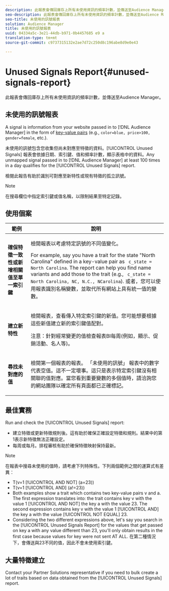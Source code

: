 ```yaml
---
description: 此報表會傳回庫存上所有未使用資訊的頻率計數，並傳送至Audience Manager。
seo-description: 此報表會傳回庫存上所有未使用資訊的頻率計數，並傳送至Audience Manager。
seo-title: 未使用的訊號報表
solution: Audience Manager
title: 未使用的訊號報表
uuid: 04334a5c-3e21-44db-b971-0b4457685 e9 a
translation-type: tm+mt
source-git-commit: c9737315132e2ae7d72c250d8c196abe8d9e0e43

---
```



# Unused Signals Report{#unused-signals-report}

此報表會傳回庫存上所有未使用資訊的頻率計數，並傳送至Audience Manager。

<!-- 

c_unused_signals.xml

 -->

## 未使用的訊號報表

A signal is information from your website passed in to [!DNL Audience Manager] in the form of [key-value pairs](../../reference/key-value-pairs-explained.md) (e.g., `color=blue, price>100, gender=female`, etc.).

未使用的訊號包含您收集但尚未對應至特徵的資料。[!UICONTROL Unused Signals] 報表會依據日期、索引鍵、值和頻率計數，顯示表格中的資料。Any unmapped signal passed in to [!DNL Audience Manager] at least 100 times in a day qualifies for the [!UICONTROL Unused Signals] report.

檢閱此報告有助於識別可對應至新特性或現有特徵的孤立訊號。

>[!NOTE]
>
>在搜尋欄位中指定索引鍵或值名稱，以限制結果至特定記錄。

## 使用個案

<table id="table_E5EE0EC078E14EF4B197243488517A2D"> 
 <thead> 
  <tr> 
   <th colname="col1" class="entry"> 範例 </th> 
   <th colname="col2" class="entry"> 說明 </th> 
  </tr> 
 </thead>
 <tbody> 
  <tr> 
   <td colname="col1"> <p><b>確保特徵一致性或新增相關值至單一索引鍵</b> </p> </td> 
   <td colname="col2"> <p>檢閱報表以考慮特定訊號的不同值變化。 </p> <p>For example, say you have a trait for the state "North Carolina" defined in a key-value pair as <code> c_state = North Carolina</code>. The report can help you find name variants and add those to the trait (e.g., <code> c_state = North Carolina, NC, N.C., NCarolina</code>). 或者，您可以使用報表識別名稱變數，並取代所有網站上具有統一值的變數。 </p> <p> </p> </td> 
  </tr> 
  <tr> 
   <td colname="col1"> <p><b>建立新特性</b> </p> </td> 
   <td colname="col2"> <p>檢閱報表，查看傳入特定索引鍵的新值。您可能想要根據這些新值建立新的索引鍵值配對。 </p> <p> <p>注意：針對經常變更的值檢查報表BI每周(例如，顯示、促銷活動、名人等)。 </p> </p> </td> 
  </tr> 
  <tr> 
   <td colname="col1"> <p><b>尋找未對應的值</b> </p> </td> 
   <td colname="col2"> <p>檢閱第一個報表的報表。<span class="wintitle"> 「未使用的訊號」</span> 報表中的數字代表空值。這不一定壞事。這只是表示特定索引鍵沒有相關聯的值對應。當您看到重要變數的多個值時，請洽詢您的網站團隊以確定所有頁面都已正確標記。 </p> </td> 
  </tr> 
 </tbody> 
</table>

## 最佳實務

Run and check the [!UICONTROL Unused Signals] report:

* 建立特徵或更新特徵規則後。這有助於確保正確設定特徵和規則。結果中的第1表示新特徵無法正確設定。
* 每周或每月。排程審核有助於確保特徵映射保持最新。

>[!NOTE]
>
>在報表中搜尋未使用的值時，請考慮下列特殊性。下列兩個範例之間的運算式有差異：

* T(v=1 [!UICONTROL AND NOT] (a=23))
* T(v=1 [!UICONTROL AND] (a!=23))
* Both examples show a trait which contains two key-value pairs v and a. The first expression translates into: the trait contains key v with the value 1 [!UICONTROL AND NOT] the key a with the value 23. The second expression contains key v with the value 1 [!UICONTROL AND] the key a with the value [!UICONTROL NOT EQUAL] 23.
* Considering the two different expressions above, let&#39;s say you search in the [!UICONTROL Unused Signals Report] for the values that get passed on key a with any value different than 23, you&#39;ll only obtain results in the first case because values for key were not sent AT ALL. 在第二種情況下，會傳送與23不同的值，因此不會未使用索引鍵。

## 大量特徵建立

Contact your Partner Solutions representative if you need to bulk create a lot of traits based on data obtained from the [!UICONTROL Unused Signals] report.
